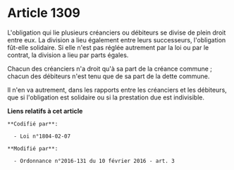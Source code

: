 # Article 1309

L'obligation qui lie plusieurs créanciers ou débiteurs se divise de plein droit entre eux. La division a lieu également entre
leurs successeurs, l'obligation fût-elle solidaire. Si elle n'est pas réglée autrement par la loi ou par le contrat, la
division a lieu par parts égales. 

Chacun des créanciers n'a droit qu'à sa part de la créance commune ; chacun des débiteurs n'est tenu que de sa part de la
dette commune. 

Il n'en va autrement, dans les rapports entre les créanciers et les débiteurs, que si l'obligation est solidaire ou si la
prestation due est indivisible.

**Liens relatifs à cet article**

	**Codifié par**:

	  - Loi n°1804-02-07

	**Modifié par**:

	  - Ordonnance n°2016-131 du 10 février 2016 - art. 3

